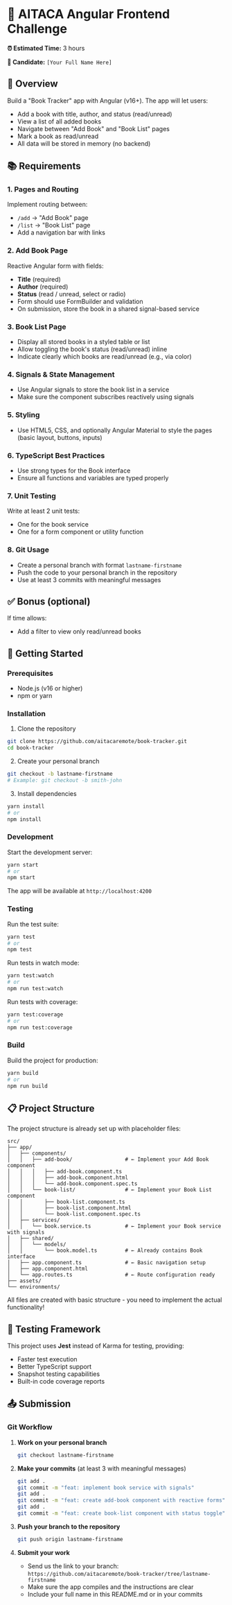 # 🧪 AITACA Angular Frontend Challenge

**⏰ Estimated Time:** 3 hours

**👤 Candidate:** `[Your Full Name Here]`

## 📝 Overview

Build a "Book Tracker" app with Angular (v16+). The app will let users:

- Add a book with title, author, and status (read/unread)
- View a list of all added books
- Navigate between "Add Book" and "Book List" pages
- Mark a book as read/unread
- All data will be stored in memory (no backend)

## 📚 Requirements

### 1. Pages and Routing
Implement routing between:
- `/add` → "Add Book" page
- `/list` → "Book List" page
- Add a navigation bar with links

### 2. Add Book Page
Reactive Angular form with fields:
- **Title** (required)
- **Author** (required)
- **Status** (read / unread, select or radio)
- Form should use FormBuilder and validation
- On submission, store the book in a shared signal-based service

### 3. Book List Page
- Display all stored books in a styled table or list
- Allow toggling the book's status (read/unread) inline
- Indicate clearly which books are read/unread (e.g., via color)

### 4. Signals & State Management
- Use Angular signals to store the book list in a service
- Make sure the component subscribes reactively using signals

### 5. Styling
- Use HTML5, CSS, and optionally Angular Material to style the pages (basic layout, buttons, inputs)

### 6. TypeScript Best Practices
- Use strong types for the Book interface
- Ensure all functions and variables are typed properly

### 7. Unit Testing
Write at least 2 unit tests:
- One for the book service
- One for a form component or utility function

### 8. Git Usage
- Create a personal branch with format `lastname-firstname`
- Push the code to your personal branch in the repository
- Use at least 3 commits with meaningful messages

## ✅ Bonus (optional)

If time allows:
- Add a filter to view only read/unread books

## 🚀 Getting Started

### Prerequisites
- Node.js (v16 or higher)
- npm or yarn

### Installation

1. Clone the repository
```bash
git clone https://github.com/aitacaremote/book-tracker.git
cd book-tracker
```

2. Create your personal branch
```bash
git checkout -b lastname-firstname
# Example: git checkout -b smith-john
```

3. Install dependencies
```bash
yarn install
# or
npm install
```

### Development

Start the development server:
```bash
yarn start
# or
npm start
```

The app will be available at `http://localhost:4200`

### Testing

Run the test suite:
```bash
yarn test
# or
npm test
```

Run tests in watch mode:
```bash
yarn test:watch
# or
npm run test:watch
```

Run tests with coverage:
```bash
yarn test:coverage
# or
npm run test:coverage
```

### Build

Build the project for production:
```bash
yarn build
# or
npm run build
```

## 📋 Project Structure

The project structure is already set up with placeholder files:

```
src/
├── app/
│   ├── components/
│   │   ├── add-book/                 # ← Implement your Add Book component
│   │   │   ├── add-book.component.ts
│   │   │   ├── add-book.component.html  
│   │   │   └── add-book.component.spec.ts
│   │   └── book-list/                # ← Implement your Book List component
│   │       ├── book-list.component.ts
│   │       ├── book-list.component.html
│   │       └── book-list.component.spec.ts
│   ├── services/
│   │   └── book.service.ts           # ← Implement your Book service with signals
│   ├── shared/
│   │   └── models/
│   │       └── book.model.ts         # ← Already contains Book interface
│   ├── app.component.ts              # ← Basic navigation setup
│   ├── app.component.html
│   └── app.routes.ts                 # ← Route configuration ready
├── assets/
└── environments/
```

All files are created with basic structure - you need to implement the actual functionality!

## 🧪 Testing Framework

This project uses **Jest** instead of Karma for testing, providing:
- Faster test execution
- Better TypeScript support
- Snapshot testing capabilities
- Built-in code coverage reports

## 📤 Submission

### Git Workflow

1. **Work on your personal branch**
   ```bash
   git checkout lastname-firstname
   ```

2. **Make your commits** (at least 3 with meaningful messages)
   ```bash
   git add .
   git commit -m "feat: implement book service with signals"
   git add .
   git commit -m "feat: create add-book component with reactive forms"
   git add .
   git commit -m "feat: create book-list component with status toggle"
   ```

3. **Push your branch to the repository**
   ```bash
   git push origin lastname-firstname
   ```

4. **Submit your work**
   - Send us the link to your branch: `https://github.com/aitacaremote/book-tracker/tree/lastname-firstname`
   - Make sure the app compiles and the instructions are clear
   - Include your full name in this README.md or in your commits 